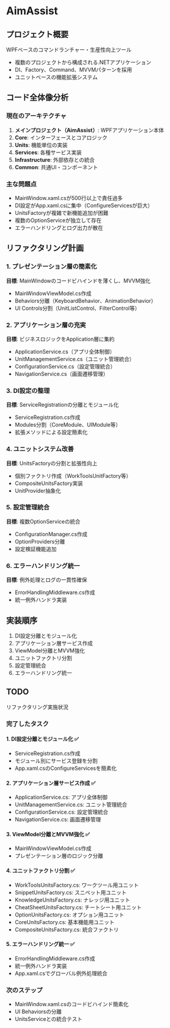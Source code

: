 ﻿# AimAssist

## プロジェクト概要
WPFベースのコマンドランチャー・生産性向上ツール
- 複数のプロジェクトから構成される.NETアプリケーション
- DI、Factory、Command、MVVMパターンを採用
- ユニットベースの機能拡張システム

## コード全体像分析
### 現在のアーキテクチャ
1. **メインプロジェクト（AimAssist）**: WPFアプリケーション本体
2. **Core**: インターフェースとコアロジック  
3. **Units**: 機能単位の実装
4. **Services**: 各種サービス実装
5. **Infrastructure**: 外部依存との統合
6. **Common**: 共通UI・コンポーネント

### 主な問題点
- MainWindow.xaml.csが500行以上で責任過多
- DI設定がApp.xaml.csに集中（ConfigureServicesが巨大）
- UnitsFactoryが複雑で新機能追加が困難
- 複数のOptionServiceが独立して存在
- エラーハンドリングとログ出力が散在

## リファクタリング計画

### 1. プレゼンテーション層の簡素化
**目標**: MainWindowのコードビハインドを薄くし、MVVM強化
- MainWindowViewModel.cs作成
- Behaviors分離（KeyboardBehavior、AnimationBehavior）
- UI Controls分割（UnitListControl、FilterControl等）

### 2. アプリケーション層の充実  
**目標**: ビジネスロジックをApplication層に集約
- ApplicationService.cs（アプリ全体制御）
- UnitManagementService.cs（ユニット管理統合）
- ConfigurationService.cs（設定管理統合）
- NavigationService.cs（画面遷移管理）

### 3. DI設定の整理
**目標**: ServiceRegistrationの分離とモジュール化
- ServiceRegistration.cs作成
- Modules分割（CoreModule、UIModule等）
- 拡張メソッドによる設定簡素化

### 4. ユニットシステム改善
**目標**: UnitsFactoryの分割と拡張性向上
- 個別ファクトリ作成（WorkToolsUnitFactory等）
- CompositeUnitsFactory実装
- UnitProvider抽象化

### 5. 設定管理統合
**目標**: 複数OptionServiceの統合
- ConfigurationManager.cs作成
- OptionProviders分離
- 設定検証機能追加

### 6. エラーハンドリング統一
**目標**: 例外処理とログの一貫性確保
- ErrorHandlingMiddleware.cs作成
- 統一例外ハンドラ実装

## 実装順序
1. DI設定分離とモジュール化
2. アプリケーション層サービス作成
3. ViewModel分離とMVVM強化
4. ユニットファクトリ分割
5. 設定管理統合
6. エラーハンドリング統一

## TODO

リファクタリング実施状況

### 完了したタスク

#### 1. DI設定分離とモジュール化 ✅
- ServiceRegistration.cs作成
- モジュール別にサービス登録を分割
- App.xaml.csのConfigureServicesを簡素化

#### 2. アプリケーション層サービス作成 ✅
- ApplicationService.cs: アプリ全体制御
- UnitManagementService.cs: ユニット管理統合
- ConfigurationService.cs: 設定管理統合
- NavigationService.cs: 画面遷移管理

#### 3. ViewModel分離とMVVM強化 ✅
- MainWindowViewModel.cs作成
- プレゼンテーション層のロジック分離

#### 4. ユニットファクトリ分割 ✅
- WorkToolsUnitsFactory.cs: ワークツール用ユニット
- SnippetUnitsFactory.cs: スニペット用ユニット
- KnowledgeUnitsFactory.cs: ナレッジ用ユニット
- CheatSheetUnitsFactory.cs: チートシート用ユニット
- OptionUnitsFactory.cs: オプション用ユニット
- CoreUnitsFactory.cs: 基本機能用ユニット
- CompositeUnitsFactory.cs: 統合ファクトリ

#### 5. エラーハンドリング統一 ✅
- ErrorHandlingMiddleware.cs作成
- 統一例外ハンドラ実装
- App.xaml.csでグローバル例外処理統合

### 次のステップ
- MainWindow.xaml.csのコードビハインド簡素化
- UI Behaviorsの分離
- UnitsServiceとの統合テスト
